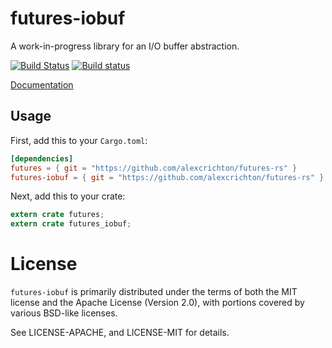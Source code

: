 # futures-iobuf

A work-in-progress library for an I/O buffer abstraction.

[![Build Status](https://travis-ci.org/alexcrichton/futures-rs.svg?branch=master)](https://travis-ci.org/alexcrichton/futures-rs)
[![Build status](https://ci.appveyor.com/api/projects/status/yl5w3ittk4kggfsh?svg=true)](https://ci.appveyor.com/project/alexcrichton/futures-rs)

[Documentation](http://alexcrichton.com/futures-rs/futures_iobuf)

## Usage

First, add this to your `Cargo.toml`:

```toml
[dependencies]
futures = { git = "https://github.com/alexcrichton/futures-rs" }
futures-iobuf = { git = "https://github.com/alexcrichton/futures-rs" }
```

Next, add this to your crate:

```rust
extern crate futures;
extern crate futures_iobuf;
```

# License

`futures-iobuf` is primarily distributed under the terms of both the MIT license
and the Apache License (Version 2.0), with portions covered by various BSD-like
licenses.

See LICENSE-APACHE, and LICENSE-MIT for details.
